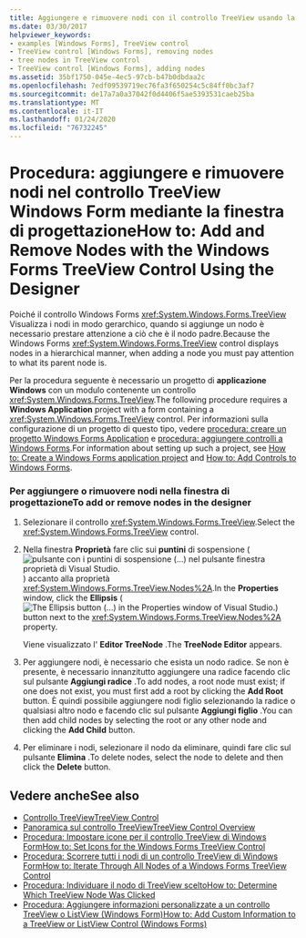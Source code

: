 ```yaml
---
title: Aggiungere e rimuovere nodi con il controllo TreeView usando la finestra di progettazione
ms.date: 03/30/2017
helpviewer_keywords:
- examples [Windows Forms], TreeView control
- TreeView control [Windows Forms], removing nodes
- tree nodes in TreeView control
- TreeView control [Windows Forms], adding nodes
ms.assetid: 35bf1750-045e-4ec5-97cb-b47b0dbdaa2c
ms.openlocfilehash: 7edf09539719ec76fa3f650254c5c84ff0bc3af7
ms.sourcegitcommit: de17a7a0a37042f0d4406f5ae5393531caeb25ba
ms.translationtype: MT
ms.contentlocale: it-IT
ms.lasthandoff: 01/24/2020
ms.locfileid: "76732245"
---
```

# <a name="how-to-add-and-remove-nodes-with-the-windows-forms-treeview-control-using-the-designer"></a><span data-ttu-id="3fee0-102">Procedura: aggiungere e rimuovere nodi nel controllo TreeView Windows Form mediante la finestra di progettazione</span><span class="sxs-lookup"><span data-stu-id="3fee0-102">How to: Add and Remove Nodes with the Windows Forms TreeView Control Using the Designer</span></span>

<span data-ttu-id="3fee0-103">Poiché il controllo Windows Forms <xref:System.Windows.Forms.TreeView> Visualizza i nodi in modo gerarchico, quando si aggiunge un nodo è necessario prestare attenzione a ciò che è il nodo padre.</span><span class="sxs-lookup"><span data-stu-id="3fee0-103">Because the Windows Forms <xref:System.Windows.Forms.TreeView> control displays nodes in a hierarchical manner, when adding a node you must pay attention to what its parent node is.</span></span>

<span data-ttu-id="3fee0-104">Per la procedura seguente è necessario un progetto di **applicazione Windows** con un modulo contenente un controllo <xref:System.Windows.Forms.TreeView>.</span><span class="sxs-lookup"><span data-stu-id="3fee0-104">The following procedure requires a **Windows Application** project with a form containing a <xref:System.Windows.Forms.TreeView> control.</span></span> <span data-ttu-id="3fee0-105">Per informazioni sulla configurazione di un progetto di questo tipo, vedere [procedura: creare un progetto Windows Forms Application](/visualstudio/ide/step-1-create-a-windows-forms-application-project) e [procedura: aggiungere controlli a Windows Forms](how-to-add-controls-to-windows-forms.md).</span><span class="sxs-lookup"><span data-stu-id="3fee0-105">For information about setting up such a project, see [How to: Create a Windows Forms application project](/visualstudio/ide/step-1-create-a-windows-forms-application-project) and [How to: Add Controls to Windows Forms](how-to-add-controls-to-windows-forms.md).</span></span>

### <a name="to-add-or-remove-nodes-in-the-designer"></a><span data-ttu-id="3fee0-106">Per aggiungere o rimuovere nodi nella finestra di progettazione</span><span class="sxs-lookup"><span data-stu-id="3fee0-106">To add or remove nodes in the designer</span></span>

1. <span data-ttu-id="3fee0-107">Selezionare il controllo <xref:System.Windows.Forms.TreeView>.</span><span class="sxs-lookup"><span data-stu-id="3fee0-107">Select the <xref:System.Windows.Forms.TreeView> control.</span></span>

2. <span data-ttu-id="3fee0-108">Nella finestra **Proprietà** fare clic sui **puntini** di sospensione (![pulsante con i puntini di sospensione (...) nel pulsante finestra proprietà di Visual Studio.](./media/visual-studio-ellipsis-button.png)) accanto alla proprietà <xref:System.Windows.Forms.TreeView.Nodes%2A>.</span><span class="sxs-lookup"><span data-stu-id="3fee0-108">In the **Properties** window, click the **Ellipsis** (![The Ellipsis button (...) in the Properties window of Visual Studio.](./media/visual-studio-ellipsis-button.png)) button next to the <xref:System.Windows.Forms.TreeView.Nodes%2A> property.</span></span>

     <span data-ttu-id="3fee0-109">Viene visualizzato l' **Editor TreeNode** .</span><span class="sxs-lookup"><span data-stu-id="3fee0-109">The **TreeNode Editor** appears.</span></span>

3. <span data-ttu-id="3fee0-110">Per aggiungere nodi, è necessario che esista un nodo radice. Se non è presente, è necessario innanzitutto aggiungere una radice facendo clic sul pulsante **Aggiungi radice** .</span><span class="sxs-lookup"><span data-stu-id="3fee0-110">To add nodes, a root node must exist; if one does not exist, you must first add a root by clicking the **Add Root** button.</span></span> <span data-ttu-id="3fee0-111">È quindi possibile aggiungere nodi figlio selezionando la radice o qualsiasi altro nodo e facendo clic sul pulsante **Aggiungi figlio** .</span><span class="sxs-lookup"><span data-stu-id="3fee0-111">You can then add child nodes by selecting the root or any other node and clicking the **Add Child** button.</span></span>

4. <span data-ttu-id="3fee0-112">Per eliminare i nodi, selezionare il nodo da eliminare, quindi fare clic sul pulsante **Elimina** .</span><span class="sxs-lookup"><span data-stu-id="3fee0-112">To delete nodes, select the node to delete and then click the **Delete** button.</span></span>

## <a name="see-also"></a><span data-ttu-id="3fee0-113">Vedere anche</span><span class="sxs-lookup"><span data-stu-id="3fee0-113">See also</span></span>

- [<span data-ttu-id="3fee0-114">Controllo TreeView</span><span class="sxs-lookup"><span data-stu-id="3fee0-114">TreeView Control</span></span>](treeview-control-windows-forms.md)
- [<span data-ttu-id="3fee0-115">Panoramica sul controllo TreeView</span><span class="sxs-lookup"><span data-stu-id="3fee0-115">TreeView Control Overview</span></span>](treeview-control-overview-windows-forms.md)
- [<span data-ttu-id="3fee0-116">Procedura: Impostare icone per il controllo TreeView di Windows Form</span><span class="sxs-lookup"><span data-stu-id="3fee0-116">How to: Set Icons for the Windows Forms TreeView Control</span></span>](how-to-set-icons-for-the-windows-forms-treeview-control.md)
- [<span data-ttu-id="3fee0-117">Procedura: Scorrere tutti i nodi di un controllo TreeView di Windows Form</span><span class="sxs-lookup"><span data-stu-id="3fee0-117">How to: Iterate Through All Nodes of a Windows Forms TreeView Control</span></span>](how-to-iterate-through-all-nodes-of-a-windows-forms-treeview-control.md)
- [<span data-ttu-id="3fee0-118">Procedura: Individuare il nodo di TreeView scelto</span><span class="sxs-lookup"><span data-stu-id="3fee0-118">How to: Determine Which TreeView Node Was Clicked</span></span>](how-to-determine-which-treeview-node-was-clicked-windows-forms.md)
- [<span data-ttu-id="3fee0-119">Procedura: Aggiungere informazioni personalizzate a un controllo TreeView o ListView (Windows Form)</span><span class="sxs-lookup"><span data-stu-id="3fee0-119">How to: Add Custom Information to a TreeView or ListView Control (Windows Forms)</span></span>](add-custom-information-to-a-treeview-or-listview-control-wf.md)
